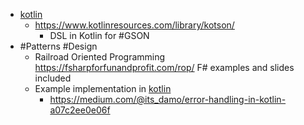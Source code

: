 * [kotlin](../knowledge/programming/kotlin/kotlin.md)
  * https://www.kotlinresources.com/library/kotson/
    * DSL in Kotlin for #GSON
* \#Patterns #Design
  * Railroad Oriented Programming  https://fsharpforfunandprofit.com/rop/ F# examples and slides included
  * Example implementation in [kotlin](../knowledge/programming/kotlin/kotlin.md)
    * https://medium.com/@its_damo/error-handling-in-kotlin-a07c2ee0e06f
